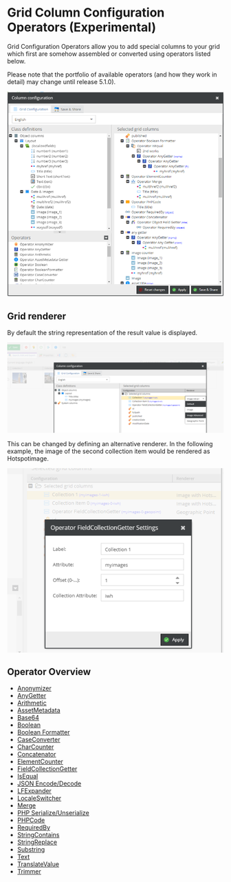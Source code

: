 # Grid Column Configuration Operators (Experimental)

Grid Configuration Operators allow you to add special columns to your grid which first are somehow assembled or converted using operators listed below.

Please note that the portfolio of available operators (and how they work in detail) may change until release 5.1.0).

![Configurator Button](../../img/gridconfig/operator_overview.png)

## Grid renderer

By default the string representation of the result value is displayed. 

![Render example 1](../../img/gridconfig/gridrenderer1.png)

This can be changed by defining an alternative renderer. In the following example, the image of the second collection item would be rendered as Hotspotimage.

![Render example 2](../../img/gridconfig/gridrenderer2.png)

## Operator Overview

* [Anonymizer](./Operators/01_Anonymizer.md) 
* [AnyGetter](./Operators/02_AnyGetter.md)
* [Arithmetic](./Operators/03_Arithmethic.md)
* [AssetMetadata](./Operators/04_AssetMetadataGetter.md)
* [Base64](./Operators/04a_Base64.md)
* [Boolean](./Operators/05_Boolean.md)
* [Boolean Formatter](./Operators/06_BooleanFormatter.md)
* [CaseConverter](./Operators/07_CaseConverter.md)
* [CharCounter](./Operators/08_CharCounter.md)
* [Concatenator](./Operators/09_Concatenator.md)
* [ElementCounter](./Operators/10_ElementCounter.md)
* [FieldCollectionGetter](./Operators/11_FieldCollectionGetter.md)
* [IsEqual](./Operators/12_IsEqual.md)
* [JSON Encode/Decode](./Operators/13_JSON.md)
* [LFExpander](./Operators/14_LFExpander.md)
* [LocaleSwitcher](./Operators/15_LocaleSwitcher.md)
* [Merge](./Operators/16_Merge.md)
* [PHP Serialize/Unserialize](./Operators/17_PHP.md)
* [PHPCode](./Operators/18_PHPCode.md)
* [RequiredBy](./Operators/19_RequiredBy.md)
* [StringContains](./Operators/20_StringContains.md)
* [StringReplace](./Operators/21_StringReplace.md)
* [Substring](./Operators/22_Substring.md)
* [Text](./Operators/23_Text.md)
* [TranslateValue](./Operators/24_TranslateValue.md)
* [Trimmer](./Operators/25_Trimmer.md)


  